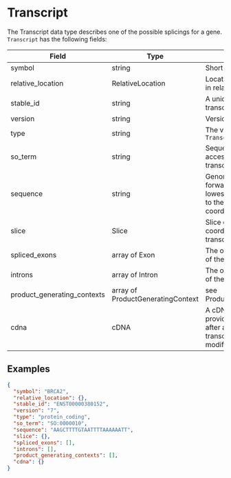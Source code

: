 # Transcript

The Transcript data type describes one of the possible splicings for a gene. `Transcript` has the following fields:

| Field                       | Type                              | Description                         |
|-----------------------------|-----------------------------------|-------------------------------------|
| symbol                      | string                            | Short name
| relative_location           | RelativeLocation                  | Location of the transcript in relation to the gene
| stable_id                   | string                            | A unique identifier for the transcript
| version                     | string                            | Version of the transcript
| type                        | string                            | The value is always `Transcript`
| so_term                     | string                            | Sequence Ontology accession describing the transcript biotype
| sequence                    | string                            | Genomic sequence on the forward strand from the lowest 5' end coordinate to the highest 3' end coordinate
| slice                       | Slice                             | Slice describing the coordinates of the transcript
| spliced_exons               | array of Exon                     | The ordered list of exons of the transcript
| introns                     | array of Intron                   | The ordered list of introns of the transcript
| product_generating_contexts | array of ProductGeneratingContext | see ProductGeneratingContext
| cdna                        | cDNA                              | A cDNA data type to provide the sequence after any possible post-transcriptional modifications

## Examples
```json
{
  "symbol": "BRCA2",
  "relative_location": {},
  "stable_id": "ENST00000380152",
  "version": "7",
  "type": "protein_coding",
  "so_term": "SO:0000010",
  "sequence": "AAGCTTTTGTAATTTTAAAAAATT",
  "slice": {},
  "spliced_exons": [],
  "introns": [],
  "product_generating_contexts": [],
  "cdna": {}
}
```
